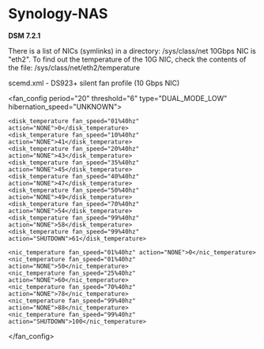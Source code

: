 # Synology-NAS

**DSM 7.2.1**

There is a list of NICs (symlinks) in a directory: /sys/class/net
10Gbps NIC is "eth2".
To find out the temperature of the 10G NIC, check the contents of the file: /sys/class/net/eth2/temperature

scemd.xml - DS923+ silent fan profile (10 Gbps NIC)

<fan_config period="20" threshold="6" type="DUAL_MODE_LOW" hibernation_speed="UNKNOWN">
	
	<disk_temperature fan_speed="01%40hz" action="NONE">0</disk_temperature>
	<disk_temperature fan_speed="10%40hz" action="NONE">41</disk_temperature>
	<disk_temperature fan_speed="20%40hz" action="NONE">43</disk_temperature>
	<disk_temperature fan_speed="35%40hz" action="NONE">45</disk_temperature>
	<disk_temperature fan_speed="40%40hz" action="NONE">47</disk_temperature>
	<disk_temperature fan_speed="50%40hz" action="NONE">49</disk_temperature>
	<disk_temperature fan_speed="70%40hz" action="NONE">54</disk_temperature>
	<disk_temperature fan_speed="99%40hz" action="NONE">58</disk_temperature>
	<disk_temperature fan_speed="99%40hz" action="SHUTDOWN">61</disk_temperature>

	<nic_temperature fan_speed="01%40hz" action="NONE">0</nic_temperature>
	<nic_temperature fan_speed="01%40hz" action="NONE">50</nic_temperature>
	<nic_temperature fan_speed="25%40hz" action="NONE">60</nic_temperature>
	<nic_temperature fan_speed="70%40hz" action="NONE">78</nic_temperature>
	<nic_temperature fan_speed="99%40hz" action="NONE">88</nic_temperature>
	<nic_temperature fan_speed="99%40hz" action="SHUTDOWN">100</nic_temperature>
 
</fan_config>
